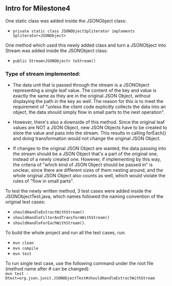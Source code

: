 ## Intro for Milestone4

One static class was added inside the JSONObject class:

- `private static class JSONObjectSpliterator implements Spliterator<JSONObject>`

One method which used this newly added class and turn a JSONObject into Stream was added inside the JSONObject class:

- `public Stream<JSONObject> toStream()`

### Type of stream implemented:

- The data unit that is passed through the stream is a JSONObject representing a single leaf value. The content of the key and value is exactly the same as they are in the original JSON Object, without displaying the path in the key as well. The reason for this is to meet the requirement of "unless the client code explicitly collects the data into an object, the data should simply flow in small parts to the next operation".

- However, there's also a downside of this method. Since the original leaf values are NOT a JSON Object, new JSON Objects have to be created to store the value and pass into the stream. This results in calling forEach() and doing transformation would not change the original JSON Object.

- If changes to the original JSON Object are wanted, the data passing into the stream should be a JSON Object that's a part of the original one, instead of a newly created one. However, if implementing by this way, the criteria of "which kind of JSON Object should be passed in" is unclear, since there are different sizes of them nesting around, and the whole original JSON Object also counts as well, which would violate the rules of "flow in small parts".

To test the newly written method, 3 test cases were added inside the JSONObjectTest.java, which names followed the naming convention of the original test cases:

- `shouldHandleExtractWithStream()`
- `shouldHandleFilterAndTransformWithStream()`
- `shouldHandleForEachWithStream()`.

To build the whole project and run all the test cases, run:

- `mvn clean`
- `mvn compile`
- `mvn test`

To run single test case, use the following command under the root file (method name after # can be changed):  
`mvn test -Dtest=org.json.junit.JSONObjectTest#shouldHandleExtractWithStream`
